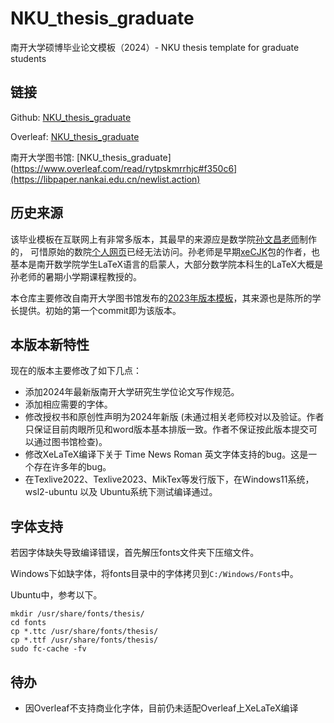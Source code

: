 # NKU_thesis_graduate
南开大学硕博毕业论文模板（2024）- NKU thesis template for graduate students

## 链接
Github: [NKU_thesis_graduate](https://github.com/qianchd/NKU_thesis_graduate)

Overleaf: [NKU_thesis_graduate](https://www.overleaf.com/read/rytpskmrrhjc#f350c6)

南开大学图书馆: [NKU_thesis_graduate](https://www.overleaf.com/read/rytpskmrrhjc#f350c6](https://libpaper.nankai.edu.cn/newlist.action)

## 历史来源
该毕业模板在互联网上有非常多版本，其最早的来源应是数学院[孙文昌老师](https://my.nankai.edu.cn/sms/swc/list.htm)制作的， 可惜原始的数院[个人网页](http://222.30.48.141/~sunwch/)已经无法访问。孙老师是早期[xeCJK](https://ctan.org/pkg/xecjk)包的作者，也基本是南开数学院学生LaTeX语言的启蒙人，大部分数学院本科生的LaTeX大概是孙老师的暑期小学期课程教授的。

本仓库主要修改自南开大学图书馆发布的[2023年版本模板](https://libpaper.nankai.edu.cn/newlist.action?encid=58)，其来源也是陈所的学长提供。初始的第一个commit即为该版本。

## 本版本新特性

现在的版本主要修改了如下几点：

- 添加2024年最新版南开大学研究生学位论文写作规范。
- 添加相应需要的字体。
- 修改授权书和原创性声明为2024年新版 (未通过相关老师校对以及验证。作者只保证目前肉眼所见和word版本基本排版一致。作者不保证按此版本提交可以通过图书馆检查)。
- 修改XeLaTeX编译下关于 Time News Roman 英文字体支持的bug。这是一个存在许多年的bug。
- 在Texlive2022、Texlive2023、MikTex等发行版下，在Windows11系统，wsl2-ubuntu 以及 Ubuntu系统下测试编译通过。

## 字体支持

若因字体缺失导致编译错误，首先解压fonts文件夹下压缩文件。

Windows下如缺字体，将fonts目录中的字体拷贝到```C:/Windows/Fonts```中。

Ubuntu中，参考以下。
```
mkdir /usr/share/fonts/thesis/
cd fonts
cp *.ttc /usr/share/fonts/thesis/
cp *.ttf /usr/share/fonts/thesis/
sudo fc-cache -fv
```

## 待办
- 因Overleaf不支持商业化字体，目前仍未适配Overleaf上XeLaTeX编译
